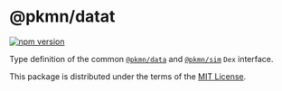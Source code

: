 # @pkmn/datat

[![npm version](https://img.shields.io/npm/v/@pkmn/datat.svg)](https://www.npmjs.com/package/@pkmn/datat)&nbsp;

Type definition of the common [`@pkmn/data`][0] and [`@pkmn/sim`][1] `Dex` interface.

This package is distributed under the terms of the [MIT License][1].

  [0]: https://github.com/pkmn/ps/blob/master/types/LICENSE
  [1]: https://github.com/pkmn/ps/blob/master/data
  [2]: https://github.com/pkmn/ps/blob/master/sim
